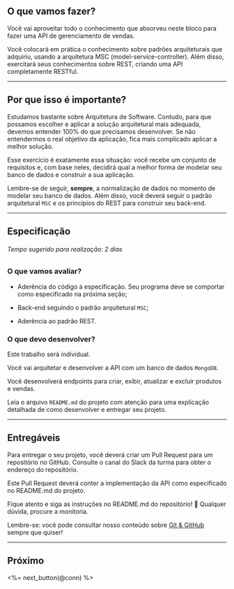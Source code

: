 ## O que vamos fazer?

Você vai aproveitar todo o conhecimento que absorveu neste bloco para fazer uma API de gerenciamento de vendas.

Você colocará em prática o conhecimento sobre padrões arquiteturais que adquiriu, usando a arquitetura MSC (model-service-controller). Além disso, exercitará seus conhecimentos sobre REST, criando uma API completamente RESTful.

---

## Por que isso é importante?

Estudamos bastante sobre Arquitetura de Software. Contudo, para que possamos escolher e aplicar a solução arquitetural mais adequada, devemos entender 100% do que precisamos desenvolver. Se não entendermos o real objetivo da aplicação, fica mais complicado aplicar a melhor solução.

Esse exercício é exatamente essa situação: você recebe um conjunto de requisitos e, com base neles, decidirá qual a melhor forma de modelar seu banco de dados e construir a sua aplicação.

Lembre-se de seguir, **sempre**, a normalização de dados no momento de modelar seu banco de dados. Além disso, você deverá seguir o padrão arquitetural `MSC` e os princípios do REST para construir seu back-end.

---

## Especificação

###### Tempo sugerido para realização: 2 dias

### O que vamos avaliar?

- Aderência do código à especificação. Seu programa deve se comportar como especificado na próxima seção;

- Back-end seguindo o padrão arquitetural `MSC`;

- Aderência ao padrão REST.

### O que devo desenvolver?

Este trabalho será individual.

Você vai arquitetar e desenvolver a API com um banco de dados `MongoDB`.

Você desenvolverá endpoints para criar, exibir, atualizar e excluir produtos e vendas.

Leia o arquivo `README.md` do projeto com atenção para uma explicação detalhada de como desenvolver e entregar seu projeto.

---

## Entregáveis

Para entregar o seu projeto, você deverá criar um Pull Request para um repositório no GitHub. Consulte o canal do Slack da turma para obter o endereço do repositório.

Este Pull Request deverá conter a implementação da API como especificado no README.md do projeto.

Fique atento e siga as instruções no README.md do repositório! 🥺 Qualquer dúvida, procure a monitoria.

Lembre-se: você pode consultar nosso conteúdo sobre [Git & GitHub](/fundamentals/git) sempre que quiser!

---

## Próximo

<%= next_button(@conn) %>
